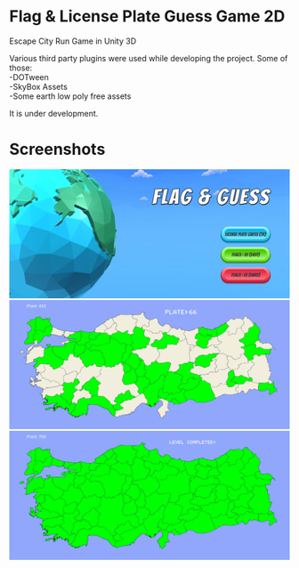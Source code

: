 # Flag & License Plate Guess Game 2D

Escape City Run Game in Unity 3D

Various third party plugins were used while developing the project. Some of those: <br />
-DOTween <br />
-SkyBox Assets <br />
-Some earth low poly free assets <br />

It is under development.

# Screenshots
![](https://github.com/ksensazli/Flag-Guess/blob/master/Screenshots/mainScreen.png) <br />
![](https://github.com/ksensazli/Flag-Guess/blob/master/Screenshots/licensePlate1.png) <br />
![](https://github.com/ksensazli/Flag-Guess/blob/master/Screenshots/licensePlate2.png)
